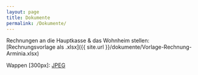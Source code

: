 ```yaml
---
layout: page
title: Dokumente
permalink: /Dokumente/
---
```


Rechnungen an die Hauptkasse &  das Wohnheim stellen: [Rechnungsvorlage als .xlsx]({{ site.url }}/dokumente/Vorlage-Rechnung-Arminia.xlsx)

   Wappen [300px]:  [JPEG]({{site.url}}/bilder/Wappen_Farbe_309x309.jpg)

